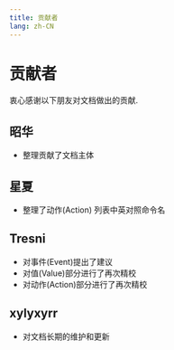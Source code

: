 ```yaml
---
title: 贡献者
lang: zh-CN
---
```


# 贡献者

衷心感谢以下朋友对文档做出的贡献.

## 昭华

- 整理贡献了文档主体

## 星夏

- 整理了动作(Action) 列表中英对照命令名

## Tresni

- 对事件(Event)提出了建议
- 对值(Value)部分进行了再次精校
- 对动作(Action)部分进行了再次精校

## xylyxyrr

- 对文档长期的维护和更新
